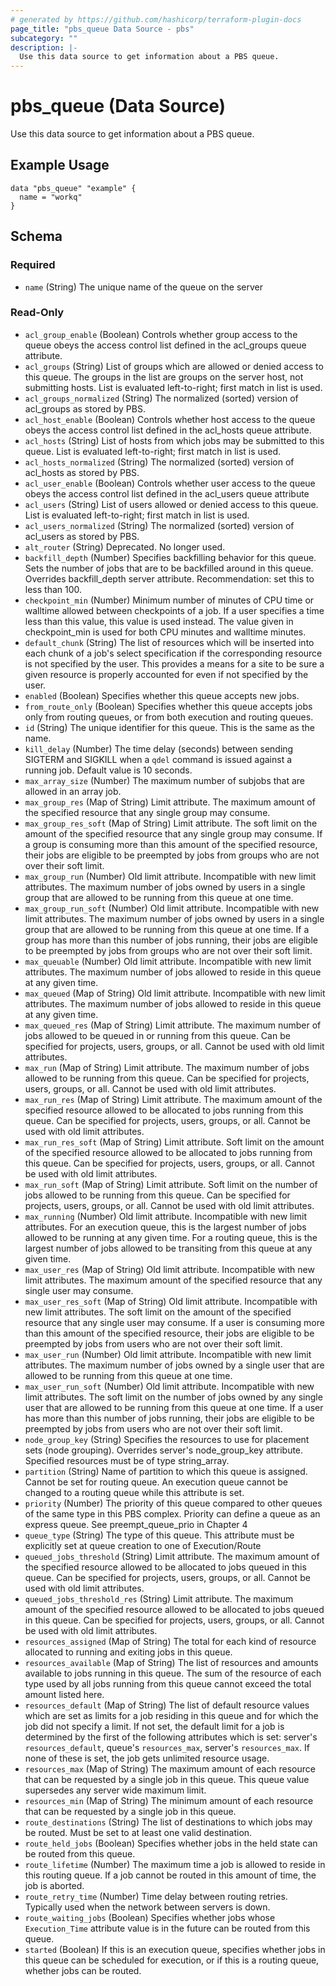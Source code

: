 ```yaml
---
# generated by https://github.com/hashicorp/terraform-plugin-docs
page_title: "pbs_queue Data Source - pbs"
subcategory: ""
description: |-
  Use this data source to get information about a PBS queue.
---
```


# pbs_queue (Data Source)

Use this data source to get information about a PBS queue.

## Example Usage
```hcl
data "pbs_queue" "example" {
  name = "workq"
}
```

<!-- schema generated by tfplugindocs -->
## Schema

### Required

- `name` (String) The unique name of the queue on the server

### Read-Only

- `acl_group_enable` (Boolean) Controls whether group access to the queue obeys the access control list defined in the acl_groups queue attribute.
- `acl_groups` (String) List of groups which are allowed or denied access to this queue. The groups in the list are groups on the server host, not submitting hosts. List is evaluated left-to-right; first match in list is used.
- `acl_groups_normalized` (String) The normalized (sorted) version of acl_groups as stored by PBS.
- `acl_host_enable` (Boolean) Controls whether host access to the queue obeys the access control list defined in the acl_hosts queue attribute.
- `acl_hosts` (String) List of hosts from which jobs may be submitted to this queue. List is evaluated left-to-right; first match in list is used.
- `acl_hosts_normalized` (String) The normalized (sorted) version of acl_hosts as stored by PBS.
- `acl_user_enable` (Boolean) Controls whether user access to the queue obeys the access control list defined in the acl_users queue attribute
- `acl_users` (String) List of users allowed or denied access to this queue. List is evaluated left-to-right; first match in list is used.
- `acl_users_normalized` (String) The normalized (sorted) version of acl_users as stored by PBS.
- `alt_router` (String) Deprecated. No longer used.
- `backfill_depth` (Number) Specifies backfilling behavior for this queue. Sets the number of jobs that are to be backfilled around in this queue. Overrides backfill_depth server attribute. Recommendation: set this to less than 100.
- `checkpoint_min` (Number) Minimum number of minutes of CPU time or walltime allowed between checkpoints of a job. If a user specifies a time less than this value, this value is used instead. The value given in checkpoint_min is used for both CPU minutes and walltime minutes.
- `default_chunk` (String) The list of resources which will be inserted into each chunk of a job's select specification if the corresponding resource is not specified by the user. This provides a means for a site to be sure a given resource is properly accounted for even if not specified by the user.
- `enabled` (Boolean) Specifies whether this queue accepts new jobs.
- `from_route_only` (Boolean) Specifies whether this queue accepts jobs only from routing queues, or from both execution and routing queues.
- `id` (String) The unique identifier for this queue. This is the same as the name.
- `kill_delay` (Number) The time delay (seconds) between sending SIGTERM and SIGKILL when a `qdel` command is issued against a running job. Default value is 10 seconds.
- `max_array_size` (Number) The maximum number of subjobs that are allowed in an array job.
- `max_group_res` (Map of String) Limit attribute. The maximum amount of the specified resource that any single group may consume.
- `max_group_res_soft` (Map of String) Limit attribute. The soft limit on the amount of the specified resource that any single group may consume. If a group is consuming more than this amount of the specified resource, their jobs are eligible to be preempted by jobs from groups who are not over their soft limit.
- `max_group_run` (Number) Old limit attribute. Incompatible with new limit attributes. The maximum number of jobs owned by users in a single group that are allowed to be running from this queue at one time.
- `max_group_run_soft` (Number) Old limit attribute. Incompatible with new limit attributes. The maximum number of jobs owned by users in a single group that are allowed to be running from this queue at one time. If a group has more than this number of jobs running, their jobs are eligible to be preempted by jobs from groups who are not over their soft limit.
- `max_queuable` (Number) Old limit attribute.  Incompatible with new limit attributes.  The maximum number of jobs allowed to reside in this queue at any given time.
- `max_queued` (Map of String) Old limit attribute. Incompatible with new limit attributes. The maximum number of jobs allowed to reside in this queue at any given time.
- `max_queued_res` (Map of String) Limit attribute. The maximum number of jobs allowed to be queued in or running from this queue. Can be specified for projects, users, groups, or all. Cannot be used with old limit attributes.
- `max_run` (Map of String) Limit attribute. The maximum number of jobs allowed to be running from this queue. Can be specified for projects, users, groups, or all. Cannot be used with old limit attributes.
- `max_run_res` (Map of String) Limit attribute. The maximum amount of the specified resource allowed to be allocated to jobs running from this queue. Can be specified for projects, users, groups, or all. Cannot be used with old limit attributes.
- `max_run_res_soft` (Map of String) Limit attribute. Soft limit on the amount of the specified resource allowed to be allocated to jobs running from this queue. Can be specified for projects, users, groups, or all. Cannot be used with old limit attributes.
- `max_run_soft` (Map of String) Limit attribute. Soft limit on the number of jobs allowed to be running from this queue. Can be specified for projects, users, groups, or all. Cannot be used with old limit attributes.
- `max_running` (Number) Old limit attribute. Incompatible with new limit attributes. For an execution queue, this is the largest number of jobs allowed to be running at any given time. For a routing queue, this is the largest number of jobs allowed to be transiting from this queue at any given time.
- `max_user_res` (Map of String) Old limit attribute. Incompatible with new limit attributes. The maximum amount of the specified resource that any single user may consume.
- `max_user_res_soft` (Map of String) Old limit attribute. Incompatible with new limit attributes. The soft limit on the amount of the specified resource that any single user may consume. If a user is consuming more than this amount of the specified resource, their jobs are eligible to be preempted by jobs from users who are not over their soft limit.
- `max_user_run` (Number) Old limit attribute. Incompatible with new limit attributes. The maximum number of jobs owned by a single user that are allowed to be running from this queue at one time.
- `max_user_run_soft` (Number) Old limit attribute. Incompatible with new limit attributes. The soft limit on the number of jobs owned by any single user that are allowed to be running from this queue at one time. If a user has more than this number of jobs running, their jobs are eligible to be preempted by jobs from users who are not over their soft limit.
- `node_group_key` (String) Specifies the resources to use for placement sets (node grouping). Overrides server's node_group_key attribute. Specified resources must be of type string_array.
- `partition` (String) Name of partition to which this queue is assigned. Cannot be set for routing queue. An execution queue cannot be changed to a routing queue while this attribute is set.
- `priority` (Number) The priority of this queue compared to other queues of the same type in this PBS complex. Priority can define a queue as an express queue. See preempt_queue_prio in Chapter 4
- `queue_type` (String) The type of this queue. This attribute must be explicitly set at queue creation to one of Execution/Route
- `queued_jobs_threshold` (String) Limit attribute.  The maximum amount of the specified resource allowed to be allocated to jobs queued in this queue.  Can be specified for  projects, users, groups, or all.  Cannot be used with old limit attributes.
- `queued_jobs_threshold_res` (String) Limit attribute.  The maximum amount of the specified resource allowed to be allocated to jobs queued in this queue.  Can be specified for  projects, users, groups, or all.  Cannot be used with old limit attributes.
- `resources_assigned` (Map of String) The total for each kind of resource allocated to running and exiting jobs in this queue.
- `resources_available` (Map of String) The list of resources and amounts available to jobs running in this queue. The sum of the resource of each type used by all jobs running from this queue cannot exceed the total amount listed here.
- `resources_default` (Map of String) The list of default resource values which are set as limits for a job residing in this queue and for which the job did not specify a limit. If not set, the default limit for a job is determined by the first of the following attributes which is set: server's `resources_default`, queue's `resources_max`, server's `resources_max`. If none of these is set, the job gets unlimited resource usage.
- `resources_max` (Map of String) The maximum amount of each resource that can be requested by a single job in this queue. This queue value supersedes any server wide maximum limit.
- `resources_min` (Map of String) The minimum amount of each resource that can be requested by a single job in this queue.
- `route_destinations` (String) The list of destinations to which jobs may be routed. Must be set to at least one valid destination.
- `route_held_jobs` (Boolean) Specifies whether jobs in the held state can be routed from this queue.
- `route_lifetime` (Number) The maximum time a job is allowed to reside in this routing queue. If a job cannot be routed in this amount of time, the job is aborted.
- `route_retry_time` (Number) Time delay between routing retries. Typically used when the network between servers is down.
- `route_waiting_jobs` (Boolean) Specifies whether jobs whose `Execution_Time` attribute value is in the future can be routed from this queue.
- `started` (Boolean) If this is an execution queue, specifies whether jobs in this queue can be scheduled for execution, or if this is a routing queue, whether jobs can be routed.
